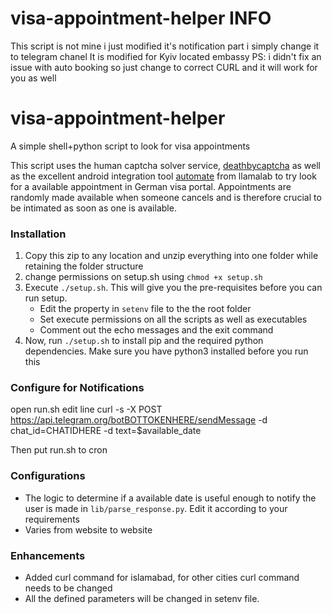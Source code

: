 # visa-appointment-helper INFO
This script is not mine i just modified it's notification part
i simply change it to telegram chanel
It is modified for Kyiv located embassy
PS: i didn't fix an issue with auto booking so just change to correct CURL and it will work for you as well



# visa-appointment-helper
A simple shell+python script to look for visa appointments

This script uses the human captcha solver service, [deathbycaptcha](http://deathbycaptcha.com/) as well as the excellent android integration tool [automate](http://llamalab.com/automate/) from llamalab to try look for a available appointment in German visa portal. Appointments are randomly made available when someone cancels and is therefore crucial to be intimated as soon as one is available.


### Installation

1. Copy this zip to any location and unzip everything into one folder while retaining the folder structure
2. change permissions on setup.sh using `chmod +x setup.sh`
3. Execute `./setup.sh`. This will give you the pre-requisites before you can run setup.
    * Edit the property in `setenv` file to the the root folder
    * Set execute permissions on all the scripts as well as executables
    * Comment out the echo messages and the exit command
4. Now, run `./setup.sh` to install pip and the required python dependencies. Make sure you have python3 installed before you run this


### Configure for Notifications
open run.sh
edit line
curl -s -X POST https://api.telegram.org/botBOTTOKENHERE/sendMessage -d chat_id=CHATIDHERE -d text=$available_date

Then put run.sh to cron

### Configurations
* The logic to determine if a available date is useful enough to notify the user is made in `lib/parse_response.py`. Edit it according to your requirements
* Varies from website to website

### Enhancements
* Added curl command for islamabad, for other cities curl command needs to be changed
* All the defined parameters will be changed in setenv file.
